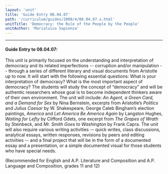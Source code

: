 ```yaml
---
layout: 'unit'
title: 'Guide Entry 08.04.07'
path: '/curriculum/guides/2008/4/08.04.07.x.html'
unitTitle: 'Democracy: the Rule of the People by the People'
unitAuthor: 'Marialuisa Sapienza'
---
```


<body>
<hr/>
 <h4>
  Guide Entry to 08.04.07:
 </h4>
 <p>
  This unit is primarily focused on the understanding and interpretation of democracy and its related imperfections -- corruption and/or manipulation -- through a series of different literary and visual documents from Aristotle up to now. It will start with the following essential questions: What is your interpretation of democracy? What is the most important aspect of democracy? The students will study the concept of “democracy” and will be authentic researchers whose goal is to become independent thinkers aware of their own environment. The unit will include:
  <i>
   An Agent, a Green Card, and a Demand for Sex
  </i>
  by Nina Bernstein, excerpts from Aristotle’s
  <i>
   Politics
  </i>
  and
  <i>
   Julius Caesar
  </i>
  by W. Shakespeare, George Caleb Bingham’s election paintings,
  <i>
   America
  </i>
  and
  <i>
   Let America Be America Again
  </i>
  by Langston Hughes,
  <i>
   Waiting for Lefty
  </i>
  by Clifford Odets, one excerpt from
  <i>
   The Grapes of Wrath
  </i>
  by Steinbeck, and
  <i>
   Mr. Smith Goes to Washington
  </i>
  by Frank Capra. The unit will also require various writing activities -- quick writes, class discussions, analytical essays, written responses, revisions by peers and editing activities -- and a final project that will be in the form of a documented essay and a presentation, or a simple documented visual for those students who have special needs.
 </p>
<p>
  (Recommended for English and A.P. Literature and Composition and A.P. Language and Composition, grades 11 and 12)
 </p>

</body>

